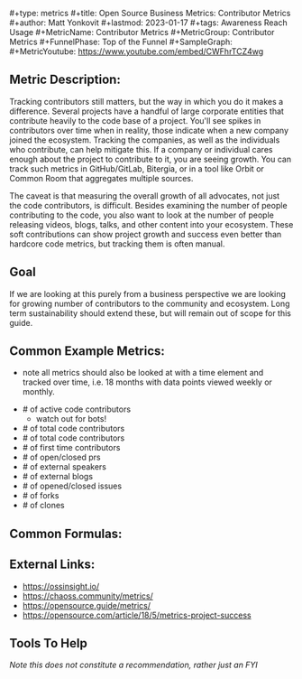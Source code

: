 #+type: metrics
#+title: Open Source Business Metrics: Contributor Metrics
#+author: Matt Yonkovit
#+lastmod: 2023-01-17
#+tags: Awareness Reach Usage 
#+MetricName: Contributor Metrics
#+MetricGroup: Contributor Metrics
#+FunnelPhase: Top of the Funnel
#+SampleGraph: 
#+MetricYoutube: https://www.youtube.com/embed/CWFhrTCZ4wg


## Metric Description:

Tracking contributors still matters, but the way in which you do it makes a difference. Several projects have a handful of large corporate entities that contribute heavily to 
the code base of a project. You'll see spikes in contributors over time when in reality, those indicate when a new company joined the ecosystem. Tracking the companies, as well as 
the individuals who contribute, can help mitigate this. If a company or individual cares enough about the project to contribute to it, you are seeing growth. You can track such 
 metrics in GitHub/GitLab, Bitergia, or in a tool like Orbit or Common Room that aggregates multiple sources.

The caveat is that measuring the overall growth of all advocates, not just the code 
contributors, is difficult. Besides examining the number of people contributing to the 
code, you also want to look at the number of people releasing videos, blogs, talks, and 
other content into your ecosystem. These soft contributions can show project growth and 
success even better than hardcore code metrics, but tracking them is often manual.

## Goal

If we are looking at this purely from a business perspective we are looking for growing number of contributors to the community and ecosystem. 
Long term sustainability should extend these, but will remain out of scope for this guide.   

## Common Example Metrics:
* note all metrics should also be looked at with a time element and tracked over time, i.e.  18 months with data points viewed weekly or monthly.
- \# of active code contributors
	- watch out for bots!
- \# of total code contributors 
- \# of total code contributors 
- \# of first time contributors
- \# of open/closed prs 
- \# of external speakers 
- \# of external blogs 
- \# of opened/closed issues
- \# of forks
- \# of clones

## Common Formulas:



## External Links:

- https://ossinsight.io/
- https://chaoss.community/metrics/
- https://opensource.guide/metrics/
- https://opensource.com/article/18/5/metrics-project-success

## Tools To Help 
*Note this does not constitute a recommendation, rather just an FYI*